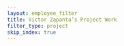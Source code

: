 ```yaml
---
layout: employee_filter
title: Victor Zapanta’s Project Work
filter_type: project
skip_index: true
---
```


